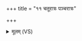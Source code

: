 +++
title = "११ चतूरात्रः पञ्चरात्रः"

+++
<details><summary>मूलम् (VS)</summary>

चतूरा॒त्रः प॑ञ्चरा॒त्रः ष॑ड्रा॒त्रश्चो॒भयः॑ स॒ह।  
षो॑ड॒शी स॑प्तरा॒त्रश्चोच्छि॑ष्टाज्जज्ञिरे॒ सर्वे॒ ये य॒ज्ञा अ॒मृते॑ हि॒ताः ॥
</details>